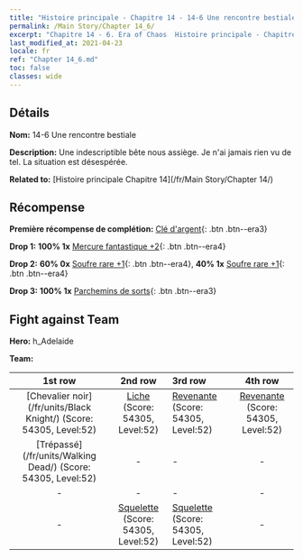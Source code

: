 ```yaml
---
title: "Histoire principale - Chapitre 14 - 14-6 Une rencontre bestiale"
permalink: /Main Story/Chapter 14_6/
excerpt: "Chapitre 14 - 6. Era of Chaos  Histoire principale - Chapitre 14_6. 14-6 Une rencontre bestiale"
last_modified_at: 2021-04-23
locale: fr
ref: "Chapter 14_6.md"
toc: false
classes: wide
---
```


## Détails

 **Nom:** 14-6 Une rencontre bestiale

 **Description:** Une indescriptible bête nous assiège. Je n'ai jamais rien vu de tel. La situation est désespérée.

 **Related to:** [Histoire principale Chapitre 14](/fr/Main Story/Chapter 14/)

## Récompense

 **Première récompense de complétion:** [Clé d'argent](/ItemsFR/con_693/){: .btn .btn--era3}

 **Drop 1:** **100% 1x** [Mercure fantastique +2](/ItemsFR/mat_49/){: .btn .btn--era4}

 **Drop 2:** **60% 0x** [Soufre rare +1](/ItemsFR/mat_43/){: .btn .btn--era4}, **40% 1x** [Soufre rare +1](/ItemsFR/mat_43/){: .btn .btn--era4}

 **Drop 3:** **100% 1x** [Parchemins de sorts](/ItemsFR/con_694/){: .btn .btn--era3}


## Fight against Team
 **Hero:** h_Adelaide

 **Team:**


  | 1st row | 2nd row | 3rd row | 4th row |
  |:----:|:----:|:----|:----:|
  | [Chevalier noir](/fr/units/Black Knight/) (Score: 54305, Level:52)  | [Liche](/fr/units/Lich/) (Score: 54305, Level:52)  | [Revenante](/fr/units/Wight/) (Score: 54305, Level:52)  | [Revenante](/fr/units/Wight/) (Score: 54305, Level:52)  |
  | [Trépassé](/fr/units/Walking Dead/) (Score: 54305, Level:52)  | - | - | - |
  | - | - | - | - |
  | - | [Squelette](/fr/units/Skeleton/) (Score: 54305, Level:52)  | [Squelette](/fr/units/Skeleton/) (Score: 54305, Level:52)  | - |


